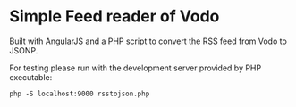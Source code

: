 # Simple Feed reader of Vodo

Built with AngularJS and a PHP script
to convert the RSS feed from Vodo to JSONP.

For testing please run with the development server
provided by PHP executable:

`php -S localhost:9000 rsstojson.php`
